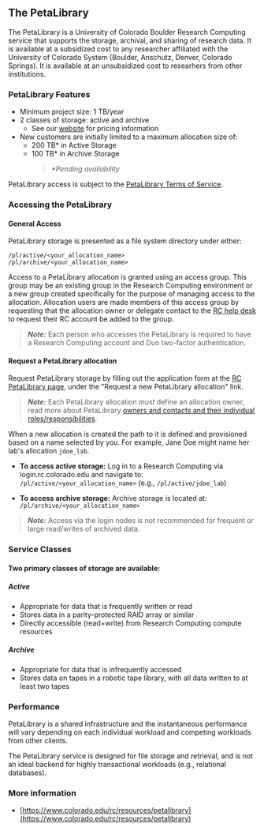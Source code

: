## The PetaLibrary

The PetaLibrary is a University of Colorado Boulder Research Computing service that supports the storage, archival, and sharing of research data. It is available at a subsidized cost to any researcher affiliated with the University of Colorado System (Boulder, Anschutz, Denver, Colorado Springs). It is available at an unsubsidized cost to researhers from other institutions. 
 
### PetaLibrary Features 
- Minimum project size: 1 TB/year
- 2 classes of storage: active and archive
     * See our [website](https://www.colorado.edu/rc/resources/petalibrary/storageandrates) for pricing information
- New customers are initially limited to a maximum allocation size of: 
     * 200 TB* in Active Storage
     * 100 TB* in Archive Storage
		 > _*Pending availability_

PetaLibrary access is subject to the [PetaLibrary Terms of Service](https://www.colorado.edu/rc/resources/petalibrary/tos).


### Accessing the PetaLibrary

#### General Access

PetaLibrary storage is presented as a file system directory under either:
```
/pl/active/<your_allocation_name>
/pl/archive/<your_allocation_name>
```

Access to a PetaLibrary allocation is granted using an access group. This group may be an existing group in the Research Computing environment or a new group created specifically for the purpose of managing access to the allocation. Allocation users are made members of this access group by requesting that the allocation owner or delegate contact to the [RC help desk](rc-help@colorado.edu) to request their RC account be added to the group.

> _**Note:**_ Each person who accesses the PetaLibrary is required to have a Research Computing account and Duo two-factor authentication. 

#### Request a PetaLibrary allocation

Request PetaLibrary storage by filling out the application form at the [RC PetaLibrary page](https://www.colorado.edu/rc/resources/petalibrary), under the "Request a new PetaLibrary allocation" link.  

> _**Note:**_ Each PetaLibrary allocation *must* define an allocation owner, read more about PetaLibrary [owners and contacts and their individual roles/responsibilities](https://curc.readthedocs.io/en/latest/petalibrary/ownership.html). 


 When a new allocation is created the path to it is defined and provisioned based on a name selected by you. For example, Jane Doe might name her lab's allocation `jdoe_lab`. 

- **To access active storage:** Log in to a Research Computing via login.rc.colorado.edu
    and navigate to: `/pl/active/<your_allocation_name>` (e.g., `/pl/active/jdoe_lab`)

- **To access archive storage:** Archive storage is located at: `/pl/archive/<your_allocation_name>`

> _**Note:**_ Access via the login nodes is not recommended for frequent or large read/writes of archived data.

### Service Classes

#### Two primary classes of storage are available:
##### Active
- Appropriate for data that is frequently written or read
- Stores data in a parity-protected RAID array or similar
- Directly accessible (read+write) from Research Computing compute resources
##### Archive
- Appropriate for data that is infrequently accessed
- Stores data on tapes in a robotic tape library, with all data written to at least two tapes

### Performance
PetaLibrary is a shared infrastructure and the instantaneous performance will vary depending on each individual workload and competing workloads from other clients.

The PetaLibrary service is designed for file storage and retrieval, and is not an ideal backend for highly transactional workloads (e.g., relational databases).


### More information

* [https://www.colorado.edu/rc/resources/petalibrary](https://www.colorado.edu/rc/resources/petalibrary)
